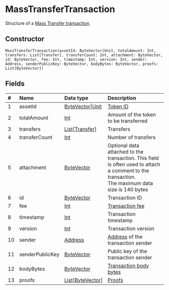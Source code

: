 # MassTransferTransaction

Structure of a [Mass Transfer transaction](/en/blockchain/transaction-type/mass-transfer-transaction).

## Constructor

``` ride
MassTransferTransaction(assetId: ByteVector|Unit, totalAmount: Int, transfers: List[Transfer], transferCount: Int, attachment: ByteVector, id: ByteVector, fee: Int, timestamp: Int, version: Int, sender: Address, senderPublicKey: ByteVector, bodyBytes: ByteVector, proofs: List[ByteVector])
```

## Fields

| # | Name | Data type | Description |
| :--- | :--- | :--- | :--- |
| 1 | assetId | [ByteVector](/en/ride/data-types/byte-vector)&#124;[Unit](/en/ride/data-types/unit) | [Token ID](/en/blockchain/token/token-id) |
| 2 | totalAmount | [Int](/en/ride/data-types/int) | Amount of the token to be transferred |
| 3 | transfers | [List](/en/ride/data-types/list)[[Transfer](/en/ride/structures/common-structures/transfer)] | Transfers |
| 4 | transferCount | [Int](/en/ride/data-types/int) | Number of transfers |
| 5 | attachment | [ByteVector](/en/ride/data-types/byte-vector) | Optional data attached to the transaction. This field is often used to attach a comment to the transaction.<br>The maximum data size is 140 bytes |
| 6 | id | [ByteVector](/en/ride/data-types/byte-vector) | Transaction ID |
| 7 | fee | [Int](/en/ride/data-types/int) | [Transaction fee](/en/blockchain/transaction/transaction-fee) |
| 8 | timestamp | [Int](/en/ride/data-types/int) | Transaction timestamp |
| 9 | version | [Int](/en/ride/data-types/int) | Transaction version |
| 10 | sender | [Address](/en/ride/structures/common-structures/address) | [Address](/en/blockchain/account/address) of the transaction sender |
| 11 | senderPublicKey | [ByteVector](/en/ride/data-types/byte-vector) | Public key of the transaction sender |
| 12 | bodyBytes | [ByteVector](/en/ride/data-types/byte-vector) | [Transaction body bytes](/en/blockchain/glossary#t) |
| 13 | proofs | [List](/en/ride/data-types/list)[[ByteVector](/en/ride/data-types/byte-vector)] | [Proofs](/en/blockchain/transaction/transaction-proof) |
